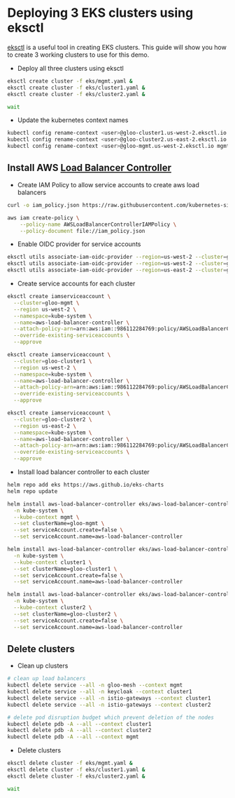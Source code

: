 # Deploying 3 EKS clusters using eksctl

[eksctl](https://eksctl.io/) is a useful tool in creating EKS clusters. This guide will show you how to create 3 working clusters to use for this demo.


* Deploy all three clusters using eksctl

```sh
eksctl create cluster -f eks/mgmt.yaml &
eksctl create cluster -f eks/cluster1.yaml &
eksctl create cluster -f eks/cluster2.yaml &

wait
```

* Update the kubernetes context names

```sh
kubectl config rename-context <user>@gloo-cluster1.us-west-2.eksctl.io cluster1
kubectl config rename-context <user>@gloo-cluster2.us-east-2.eksctl.io cluster2
kubectl config rename-context <user>@gloo-mgmt.us-west-2.eksctl.io mgmt
```


## Install AWS [Load Balancer Controller](https://docs.aws.amazon.com/eks/latest/userguide/aws-load-balancer-controller.html)

* Create IAM Policy to allow service accounts to create aws load balancers

```sh
curl -o iam_policy.json https://raw.githubusercontent.com/kubernetes-sigs/aws-load-balancer-controller/v2.4.1/docs/install/iam_policy.json

aws iam create-policy \
    --policy-name AWSLoadBalancerControllerIAMPolicy \
    --policy-document file://iam_policy.json
```

* Enable OIDC provider for service accounts

```sh
eksctl utils associate-iam-oidc-provider --region=us-west-2 --cluster=gloo-mgmt --approve
eksctl utils associate-iam-oidc-provider --region=us-west-2 --cluster=gloo-cluster1 --approve
eksctl utils associate-iam-oidc-provider --region=us-east-2 --cluster=gloo-cluster2 --approve
```

* Create service accounts for each cluster
```sh
eksctl create iamserviceaccount \
  --cluster=gloo-mgmt \
  --region us-west-2 \
  --namespace=kube-system \
  --name=aws-load-balancer-controller \
  --attach-policy-arn=arn:aws:iam::986112284769:policy/AWSLoadBalancerControllerIAMPolicy \
  --override-existing-serviceaccounts \
  --approve

eksctl create iamserviceaccount \
  --cluster=gloo-cluster1 \
  --region us-west-2 \
  --namespace=kube-system \
  --name=aws-load-balancer-controller \
  --attach-policy-arn=arn:aws:iam::986112284769:policy/AWSLoadBalancerControllerIAMPolicy \
  --override-existing-serviceaccounts \
  --approve

eksctl create iamserviceaccount \
  --cluster=gloo-cluster2 \
  --region us-east-2 \
  --namespace=kube-system \
  --name=aws-load-balancer-controller \
  --attach-policy-arn=arn:aws:iam::986112284769:policy/AWSLoadBalancerControllerIAMPolicy \
  --override-existing-serviceaccounts \
  --approve
```

* Install load balancer controller to each cluster

```sh
helm repo add eks https://aws.github.io/eks-charts
helm repo update

helm install aws-load-balancer-controller eks/aws-load-balancer-controller \
  -n kube-system \
  --kube-context mgmt \
  --set clusterName=gloo-mgmt \
  --set serviceAccount.create=false \
  --set serviceAccount.name=aws-load-balancer-controller 

helm install aws-load-balancer-controller eks/aws-load-balancer-controller \
  -n kube-system \
  --kube-context cluster1 \
  --set clusterName=gloo-cluster1 \
  --set serviceAccount.create=false \
  --set serviceAccount.name=aws-load-balancer-controller 

helm install aws-load-balancer-controller eks/aws-load-balancer-controller \
  -n kube-system \
  --kube-context cluster2 \
  --set clusterName=gloo-cluster2 \
  --set serviceAccount.create=false \
  --set serviceAccount.name=aws-load-balancer-controller
```


## Delete clusters

* Clean up clusters

```sh
# clean up load balancers
kubectl delete service --all -n gloo-mesh --context mgmt
kubectl delete service --all -n keycloak --context cluster1
kubectl delete service --all -n istio-gateways --context cluster1
kubectl delete service --all -n istio-gateways --context cluster2

# delete pod disruption budget which prevent deletion of the nodes
kubectl delete pdb -A --all --context cluster1
kubectl delete pdb -A --all --context cluster2
kubectl delete pdb -A --all --context mgmt
```


* Delete clusters

```sh
eksctl delete cluster -f eks/mgmt.yaml &
eksctl delete cluster -f eks/cluster1.yaml & 
eksctl delete cluster -f eks/cluster2.yaml &

wait
```